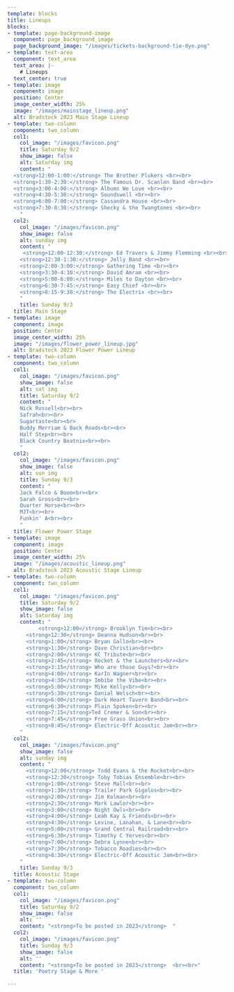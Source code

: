 ```yaml
---
template: blocks
title: Lineups
blocks:
- template: page-background-image
  component: page_background_image
  page_background_image: "/images/tickets-background-tie-dye.png"
- template: text-area
  component: text_area
  text_area: |-
    # Lineups
  text_center: true
- template: image
  component: image
  position: Center
  image_center_width: 25%
  image: "/images/mainstage_lineup.png"
  alt: Bradstock 2023 Main Stage Lineup
- template: two-column
  component: two_column
  col1:
    col_image: "/images/favicon.png"
    title: Saturday 9/2
    show_image: false
    alt: Saturday img
    content: "
  <strong>12:00-1:00:</strong> The Brother Plukers <br><br>
  <strong>1:30-2:30:</strong> The Famous Dr. Scanlon Band <br><br>
  <strong>3:00-4:00:</strong> Albums We Love <br><br>
  <strong>4:30-5:30:</strong> Soundswell <br><br>
  <strong>6:00-7:00:</strong> Cassandra House <br><br>
  <strong>7:30-8:30:</strong> Shecky & the Twangtones <br><br>
    "
  col2:
    col_image: "/images/favicon.png"
    show_image: false
    alt: sunday img
    content: "
     <strong>12:00-12:30:</strong> Ed Travers & Jimmy Flemming <br><br>
    <strong>12:30-1:30:</strong> Jelly Band <br><br>
    <strong>2:00-3:00:</strong> Gathering Time <br><br>
    <strong>3:30-4:30:</strong> David Amram <br><br>
    <strong>5:00-6:00:</strong> Miles to Dayton <br><br>
    <strong>6:30-7:45:</strong> Easy Chief <br><br>
    <strong>8:15-9:30:</strong> The Electrix <br><br>
    "
    title: Sunday 9/3
  title: Main Stage
- template: image
  component: image
  position: Center
  image_center_width: 25%
  image: "/images/flower_power_lineup.jpg"
  alt: Bradstock 2023 Flower Power Lineup
- template: two-column
  component: two_column
  col1:
    col_image: "/images/favicon.png"
    show_image: false
    alt: sat img
    title: Saturday 9/2
    content: "
    Nick Russell<br><br>
    Safrah<br><br>
    Sugartaste<br><br>
    Buddy Merriam & Back Roads<br><br>
    Half Step<br><br>
    Black Country Beatnix<br><br>
    "
  col2:
    col_image: "/images/favicon.png"
    show_image: false
    alt: sun img
    title: Sunday 9/3
    content: "
    Jack Falco & Boom<br><br>
    Sarah Gross<br><br>
    Quarter Horse<br><br>
    MJT<br><br>
    Funkin' A<br><br>
    "
  title: Flower Power Stage
- template: image
  component: image
  position: Center
  image_center_width: 25%
  image: "/images/acoustic_lineup.png"
  alt: Bradstock 2023 Acoustic Stage Lineup
- template: two-column
  component: two_column
  col1:
    col_image: "/images/favicon.png"
    title: Saturday 9/2
    show_image: false
    alt: Saturday img
    content: "
          <strong>12:00</strong> Brooklyn Tim<br><br>
      <strong>12:30</strong> Deanna Hudson<br><br>
      <strong>1:00</strong> Bryan Gallo<br><br>
      <strong>1:30</strong> Dave Christian<br><br>
      <strong>2:00</strong> KC Tribute<br><br>
      <strong>2:45</strong> Rocket & the Launchers<br><br>
      <strong>3:15</strong> Who are those Guys?<br><br>
      <strong>4:00</strong> KarIn Wagner<br><br>
      <strong>4:30</strong> Imbibe the Vibe<br><br>
      <strong>5:00</strong> Mike Kelly<br><br>
      <strong>5:30</strong> Danial Welsch<br><br>
      <strong>6:00</strong> Dark Heart Tavern Band<br><br>
      <strong>6:30</strong> Plain Spoken<br><br>
      <strong>7:15</strong>Ted Cremer & Son<br><br>
      <strong>7:45</strong> Free Grass Union<br><br>
      <strong>8:45</strong> Electric-Off Acoustic Jam<br><br>
    "
  col2:
    col_image: "/images/favicon.png"
    show_image: false
    alt: sunday img
    content: "
      <strong>12:00</strong> Todd Evans & the Rocket<br><br>
      <strong>12:30</strong> Toby Tobias Ensemble<br><br>
      <strong>1:00</strong> Steve Mall<br><br>
      <strong>1:30</strong> Trailer Park Gigolos<br><br>
      <strong>2:00</strong> Jim Kolman<br><br>
      <strong>2:30</strong> Mark Lawlor<br><br>
      <strong>3:00</strong> Night Owls<br><br>
      <strong>4:00</strong> Leah Kay & Friends<br><br>
      <strong>4:30</strong> Levine, Lanahan, & Lane<br><br>
      <strong>5:00</strong> Grand Central Railroad<br><br>
      <strong>6:30</strong> Timothy C Yerves<br><br>
      <strong>7:00</strong> Debra Lynne<br><br>
      <strong>7:30</strong> Tobacco Roadies<br><br>
      <strong>8:30</strong> Electric-Off Acoustic Jam<br><br>
    "
    title: Sunday 9/3
  title: Acoustic Stage
- template: two-column
  component: two_column
  col1:
    col_image: "/images/favicon.png"
    title: Saturday 9/2
    show_image: false
    alt: ''
    content: "<strong>To be posted in 2023</strong>  "
  col2:
    col_image: "/images/favicon.png"
    title: Sunday 9/3
    show_image: false
    alt: ''
    content: "<strong>To be posted in 2023</strong>  <br><br>"
  title: 'Poetry Stage & More '

---
```

